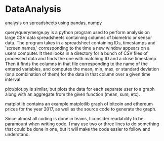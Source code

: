 # DataAnalysis
analysis on spreadsheets using pandas, numpy

query/querymerge.py is a python program used to perform analysis on large CSV data spreadsheets containing columns of biometric or sensor data. The program takes in a spreadsheet containing IDs, timestamps and 'screen names,' corresponding to the time a new window appears on a users computer. It then looks in a directory for a bunch of CSV files of processed data and finds the one with matching ID and a close timestamp. Then it finds the columns in that file corresponding to the name of the entered variables, and computes the mean, min, max, or standard deviation (or a combination of them) for the data in that column over a given time interval

plot/plot.py is similar, but plots the data for each separate user to a graph along with an aggregate from the given function (mean, sum, etc).

matplotlib contains an example matplotlib graph of bitcoin and ethereum prices for
the year 2017, as well as the source code to generate the graph.

Since almost all coding is done in teams, I consider readability to be paramount when writing code. I may use two or three lines to do something that could be done in one, but it will make the code easier to follow and understand.
